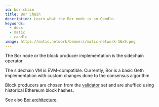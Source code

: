 ```yaml
---
id: bor-chain
title: Bor Chain
description: Learn what the Bor node is on Candle.
keywords:
  - docs
  - matic
  - candle
image: https://matic.network/banners/matic-network-16x9.png 
---
```


The Bor node or the block producer implementation is the sidechain operator.

The sidechain VM is EVM-compatible. Currently, Bor is a basic Geth implementation with custom changes done to the consensus algorithm.

Block producers are chosen from the [validator](/docs/validate/glossary#validator) set and are shuffled using historical Ethereum block hashes.

See also [Bor architecture](/docs/contribute/bor/overview).
